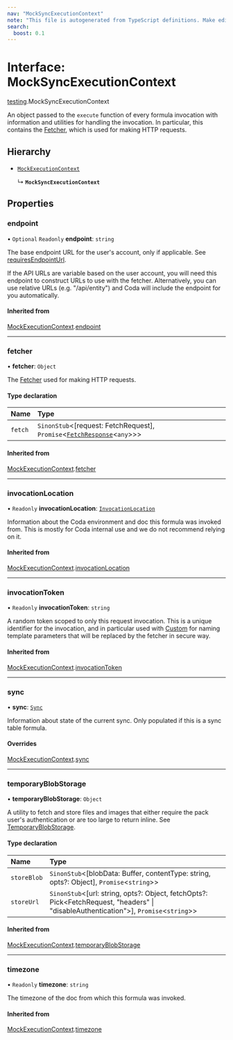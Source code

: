 ```yaml
---
nav: "MockSyncExecutionContext"
note: "This file is autogenerated from TypeScript definitions. Make edits to the comments in the TypeScript file and then run `make docs` to regenerate this file."
search:
  boost: 0.1
---
```

# Interface: MockSyncExecutionContext

[testing](../modules/testing.md).MockSyncExecutionContext

An object passed to the `execute` function of every formula invocation
with information and utilities for handling the invocation. In particular,
this contains the [Fetcher](core.Fetcher.md), which is used for making HTTP requests.

## Hierarchy

- [`MockExecutionContext`](testing.MockExecutionContext.md)

  ↳ **`MockSyncExecutionContext`**

## Properties

### endpoint

• `Optional` `Readonly` **endpoint**: `string`

The base endpoint URL for the user's account, only if applicable. See
[requiresEndpointUrl](core.BaseAuthentication.md#requiresendpointurl).

If the API URLs are variable based on the user account, you will need this endpoint
to construct URLs to use with the fetcher. Alternatively, you can use relative URLs
(e.g. "/api/entity") and Coda will include the endpoint for you automatically.

#### Inherited from

[MockExecutionContext](testing.MockExecutionContext.md).[endpoint](testing.MockExecutionContext.md#endpoint)

___

### fetcher

• **fetcher**: `Object`

The [Fetcher](core.Fetcher.md) used for making HTTP requests.

#### Type declaration

| Name | Type |
| :------ | :------ |
| `fetch` | `SinonStub`<[request: FetchRequest], `Promise`<[`FetchResponse`](core.FetchResponse.md)<`any`\>\>\> |

#### Inherited from

[MockExecutionContext](testing.MockExecutionContext.md).[fetcher](testing.MockExecutionContext.md#fetcher)

___

### invocationLocation

• `Readonly` **invocationLocation**: [`InvocationLocation`](core.InvocationLocation.md)

Information about the Coda environment and doc this formula was invoked from.
This is mostly for Coda internal use and we do not recommend relying on it.

#### Inherited from

[MockExecutionContext](testing.MockExecutionContext.md).[invocationLocation](testing.MockExecutionContext.md#invocationlocation)

___

### invocationToken

• `Readonly` **invocationToken**: `string`

A random token scoped to only this request invocation.
This is a unique identifier for the invocation, and in particular used with
[Custom](../enums/core.AuthenticationType.md#custom) for naming template parameters that will be
replaced by the fetcher in secure way.

#### Inherited from

[MockExecutionContext](testing.MockExecutionContext.md).[invocationToken](testing.MockExecutionContext.md#invocationtoken)

___

### sync

• **sync**: [`Sync`](core.Sync.md)

Information about state of the current sync. Only populated if this is a sync table formula.

#### Overrides

[MockExecutionContext](testing.MockExecutionContext.md).[sync](testing.MockExecutionContext.md#sync)

___

### temporaryBlobStorage

• **temporaryBlobStorage**: `Object`

A utility to fetch and store files and images that either require the pack user's authentication
or are too large to return inline. See [TemporaryBlobStorage](core.TemporaryBlobStorage.md).

#### Type declaration

| Name | Type |
| :------ | :------ |
| `storeBlob` | `SinonStub`<[blobData: Buffer, contentType: string, opts?: Object], `Promise`<`string`\>\> |
| `storeUrl` | `SinonStub`<[url: string, opts?: Object, fetchOpts?: Pick<FetchRequest, "headers" \| "disableAuthentication"\>], `Promise`<`string`\>\> |

#### Inherited from

[MockExecutionContext](testing.MockExecutionContext.md).[temporaryBlobStorage](testing.MockExecutionContext.md#temporaryblobstorage)

___

### timezone

• `Readonly` **timezone**: `string`

The timezone of the doc from which this formula was invoked.

#### Inherited from

[MockExecutionContext](testing.MockExecutionContext.md).[timezone](testing.MockExecutionContext.md#timezone)
